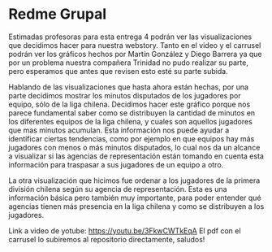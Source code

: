 # Redme Grupal

Estimadas profesoras para esta entrega 4 podrán ver las visualizaciones que decidimos hacer para nuestra webstory. Tanto en el video y el carrusel podrán ver los gráficos hechos por Martín González y Diego Barrera ya que por un problema nuestra compañera Trinidad no pudo realizar su parte, pero esperamos que antes que revisen esto esté su parte subida. 

Hablando de las visualizaciones que hasta ahora están hechas, por una parte decidimos mostrar los minutos disputados de los jugadores por equipo, sólo de la liga chilena. Decidimos hacer este gráfico porque nos parece fundamental saber como se distribuyen la cantidad de minutos en los diferentes equipos de la liga chilena, y cuales son aquellos jugadores que mas minutos acumulan. Esta información nos puede ayudar a identificar ciertas tendencias, como por ejemplo en que equipos hay más jugadores con menos o más minutos disputados, lo cual nos da un alcance a visualizar si las agencias de representación están tomando en cuenta esta información para traspasar a sus jugadores de un equipo a otro. 

La otra visualización que hicimos fue ordenar a los jugadores de la primera división chilena según su agencia de representación. Esta es una información básica pero también muy importante, para poder entender qué agencias tienen más presencia en la liga chilena y como se distribuyen a los jugadores. 

Link a video de yotube: https://youtu.be/3FkwCWTkEqA
El pdf con el carrusel lo subiremos al repositorio directamente, saludos!
